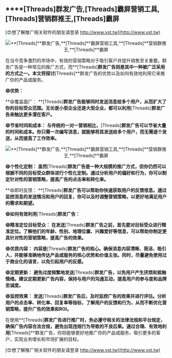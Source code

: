 ## ****[Threads]**群发广告,**[Threads]**霸屏营销工具,**[Threads]**营销群推王,**[Threads]**霸屏**

[😍想了解推广相关软件的朋友请登录 http://www.vst.tw](http://www.vst.tw)

 <center><img src="https://vst.tw/MP4/tuiguang/png/4.png" alt="**[Threads]**群发广告,**[Threads]**霸屏营销工具,**[Threads]**营销群推王,**[Threads]**霸屏"></center>

在当今竞争激烈的市场中，有效的营销策略对于吸引客户并提升销售至关重要。群发广告是一种常见的推广方式，而**[Threads]**群发广告则是其中一种被广泛采用的方式之一。本文将探讨**[Threads]**群发广告的优势以及如何有效地利用它来推广你的产品或服务。

**😄优势：**

**😄覆盖面广： **[Threads]**群发广告能够同时发送消息给多个用户，从而扩大了你的目标受众范围。无论是小型企业还是大型企业，都可以利用**[Threads]**群发广告来触达更多潜在客户。**

**😄节省时间和成本： 与传统的一对一营销相比，**[Threads]**群发广告可以节省大量的时间和成本。你只需一次编写消息，就能够将其发送给多个用户，而无需逐个发送，从而提高了工作效率。**

 <center><img src="https://vst.tw/MP4/tuiguang/png/2.png" alt="**[Threads]**群发广告,**[Threads]**霸屏营销工具,**[Threads]**营销群推王,**[Threads]**霸屏"></center>

**😄个性化定制： 虽然**[Threads]**群发广告是一种大规模的推广方式，但你仍然可以根据不同的目标受众群体进行个性化定制。通过分析用户的偏好和行为，你可以制定针对性的营销策略，提高广告的点击率和转化率。**

**😄即时反馈： **[Threads]**群发广告可以帮助你快速获取用户的反馈信息。通过监控消息的发送情况和用户的回复，你可以及时调整营销策略，以更好地满足用户的需求和期望。**

**😄如何有效利用**[Threads]**群发广告：**

**😄精准定位目标受众： 在发送**[Threads]**群发广告之前，首先要对目标受众进行精准定位。了解他们的年龄、性别、地理位置、兴趣爱好等信息，可以帮助你制定更具针对性的营销策略，提高广告的效果。**

**😄优质内容： 内容是**[Threads]**群发广告的核心。确保消息内容清晰、简洁、吸引人，并能够准确地传达产品或服务的核心优势和价值主张。同时，尽量避免使用过于商业化的语言，以免引起用户的反感。**

**😄定期更新： 避免过度频繁地发送**[Threads]**群发广告，以免用户产生厌烦和抵触情绪。建议定期更新广告内容，保持与用户的沟通互动，提高用户的参与度和品牌忠诚度。**

**😄监控效果： 发送**[Threads]**群发广告后，及时监控广告的效果并进行评估。分析用户的点击率、转化率、回复率等指标，了解用户的反馈和行为，从而不断优化营销策略，提升广告的效果和ROI。**

在使用**[Threads]**群发广告进行推广时，务必遵守相关的法律法规和平台规定，确保广告内容合法合规，避免出现违规行为导致的不良后果。通过合理、有效地利用**[Threads]**群发广告，你将能够更好地推广你的产品或服务，吸引更多的客户，实现业务增长和市场扩展的目标。

[😍想了解推广相关软件的朋友请登录 http://www.vst.tw](http://www.vst.tw)



